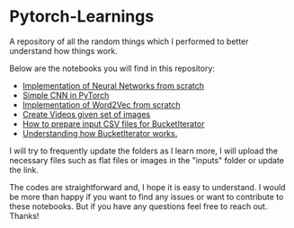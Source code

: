 # Pytorch-Learnings
A repository of all the random things which I performed to better understand how things work.

Below are the notebooks you will find in this repository:
- <a href = "https://github.com/Pi-Akash/Pytorch-Learnings/blob/main/Neural%20Network%20from%20Scratch.ipynb">Implementation of Neural Networks from scratch</a>
- <a href = "https://github.com/Pi-Akash/Pytorch-Learnings/blob/main/Simple%20Example%20of%20CNNs%20in%20Pytorch%20using%20MNIST%20Dataset.ipynb">Simple CNN in PyTorch</a>
- <a href = "https://github.com/Pi-Akash/Pytorch-Learnings/blob/main/Word2Vec%20from%20Scratch.ipynb">Implementation of Word2Vec from scratch</a>
- <a href = "https://github.com/Pi-Akash/Pytorch-Learnings/blob/main/Movie%20from%20Images%20Generator.ipynb">Create Videos given set of images</a>
- <a href = "https://github.com/Pi-Akash/Pytorch-Learnings/blob/main/Preparing%20inputs%20for%20BucketIterator.ipynb">How to prepare input CSV files for BucketIterator</a>
- <a href = "https://github.com/Pi-Akash/Pytorch-Learnings/blob/main/Understanding%20Pytorch%20BucketIterator.ipynb">Understanding how BucketIterator works.</a>

I will try to frequently update the folders as I learn more, I will upload the necessary files such as flat files or images in the "inputs" folder or update the link.

The codes are straightforward and, I hope it is easy to understand.
I would be more than happy if you want to find any issues or want to contribute to these notebooks.
But if you have any questions feel free to reach out.
Thanks!

